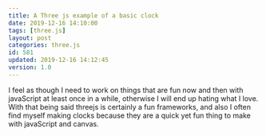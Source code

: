 ```yaml
---
title: A Three js example of a basic clock
date: 2019-12-16 14:10:00
tags: [three.js]
layout: post
categories: three.js
id: 581
updated: 2019-12-16 14:12:45
version: 1.0
---
```


I feel as though I need to work on things that are fun now and then with javaScript at least once in a while, otherwise I will end up hating what I love. With that being said threejs is certainly a fun frameworks, and also I often find myself making clocks because they are a quick yet fun thing to make with javaScript and canvas.

<!-- more -->
